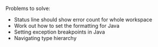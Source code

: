 Problems to solve:

* Status line should show error count for whole workspace
* Work out how to set the formatting for Java
* Setting exception breakpoints in Java
* Navigating type hierarchy
